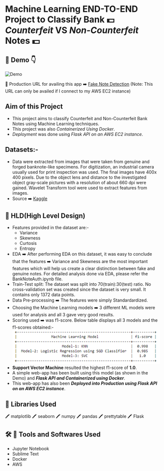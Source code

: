 # Machine Learning END-TO-END Project to Classify Bank :dollar: *Counterfeit* VS *Non-Counterfeit* Notes :dollar:

## :cinema: Demo :point_down:

![Demo](https://github.com/toushalipal6991/BrainTumor_Detection/blob/master/BrainTumorDetection%20-%20Copy.gif)

:round_pushpin: Production URL for availing this app :arrow_right: [Fake Note Detection](http://ec2-3-22-130-255.us-east-2.compute.amazonaws.com:8080/) (Note: This URL can only be availed if I connect to my AWS EC2 instance)

## Aim of this Project
- This project aims to classify Counterfeit and Non-Counterfeit Bank Notes using Machine Learning techniques.
- This project was also *Containerized Using Docker*.
- *Deployment* was done using *Flask API on an AWS EC2 instance*.

## Datasets:-
- Data were extracted from images that were taken from genuine and forged banknote-like specimens. For digitization, an industrial camera usually used for print inspection was used. The final images have 400x 400 pixels. Due to the object lens and distance to the investigated object gray-scale pictures with a resolution of about 660 dpi were gained. Wavelet Transform tool were used to extract features from images.
- Source :arrow_right: [Kaggle](https://www.kaggle.com/ritesaluja/bank-note-authentication-uci-data)

## :memo: HLD(High Level Design)
- Features provided in the dataset are:-
  * Variance
  * Skewness
  * Curtosis
  * Entropy
- EDA :arrow_right: After performing EDA on this dataset, it was easy to conclude that the features :arrow_right: Variance and Skewness are the most important features which will help us create a clear distinction between fake and genuine notes. For detailed analysis done via EDA, please refer the BankNoteAuth.ipynb file.
- Train-Test split: The dataset was split into 70(train):30(test) ratio. No cross-validation set was created since the dataset is very small. It contains only 1372 data points.
- Data Pre-processing :arrow_right: The features were simply Standardardized.
- Choosing the Machine Learning models :arrow_right: 3 different ML models were used for analysis and all 3 gave very good results.
- Scoring used :arrow_right: was f1-score. Below table displays all 3 models and the f1-scores obtained:-
![Table](https://github.com/toushalipal6991/BankNoteCheck/blob/master/f1-score-table.PNG)
- **Support Vector Machine** resulted the highest f1-score of **1.0**.
- A simple web-app has been built using this model (as shown in the Demo) and ***Flask API and Containerized using Docker***.
- This web-app has also been ***Deployed into Production using Flask API on an AWS EC2 instance***.

## :file_folder: Libraries Used
:crayon: matplotlib :crayon: seaborn :crayon: numpy :crayon: pandas :crayon: prettytable :crayon: Flask

## :hammer_and_wrench: :toolbox: Tools and Softwares Used
- Jupyter Notebook
- Sublime Text
- Docker
- AWS
